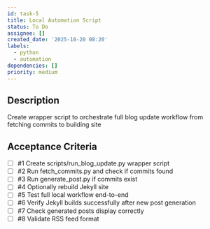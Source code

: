 ```yaml
---
id: task-5
title: Local Automation Script
status: To Do
assignee: []
created_date: '2025-10-20 08:20'
labels:
  - python
  - automation
dependencies: []
priority: medium
---
```


## Description

<!-- SECTION:DESCRIPTION:BEGIN -->
Create wrapper script to orchestrate full blog update workflow from fetching commits to building site
<!-- SECTION:DESCRIPTION:END -->

## Acceptance Criteria
<!-- AC:BEGIN -->
- [ ] #1 Create scripts/run_blog_update.py wrapper script
- [ ] #2 Run fetch_commits.py and check if commits found
- [ ] #3 Run generate_post.py if commits exist
- [ ] #4 Optionally rebuild Jekyll site
- [ ] #5 Test full local workflow end-to-end
- [ ] #6 Verify Jekyll builds successfully after new post generation
- [ ] #7 Check generated posts display correctly
- [ ] #8 Validate RSS feed format
<!-- AC:END -->

